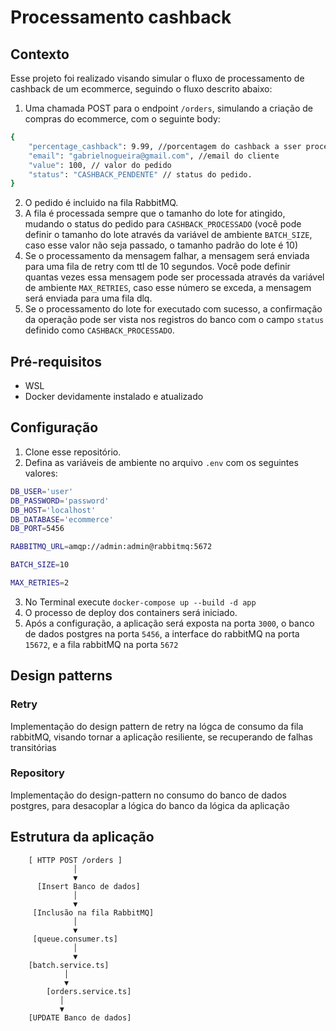 # Processamento cashback

## Contexto

Esse projeto foi realizado visando simular o fluxo de processamento de cashback de um ecommerce, seguindo o fluxo descrito abaixo:

1. Uma chamada POST para o endpoint `/orders`, simulando a criação de compras do ecommerce, com o seguinte body:

```bash
{
    "percentage_cashback": 9.99, //porcentagem do cashback a sser processado
    "email": "gabrielnogueira@gmail.com", //email do cliente
    "value": 100, // valor do pedido
    "status": "CASHBACK_PENDENTE" // status do pedido.
}
```

2. O pedido é incluido na fila RabbitMQ.
3. A fila é processada sempre que o tamanho do lote for atingido, mudando o status do pedido para `CASHBACK_PROCESSADO` (você pode definir o tamanho do lote através da variável de ambiente `BATCH_SIZE`, caso esse valor não seja passado, o tamanho padrão do lote é 10)
4. Se o processamento da mensagem falhar, a mensagem será enviada para uma fila de retry com ttl de 10 segundos. Você pode definir quantas vezes essa mensagem pode ser processada através da variável de ambiente `MAX_RETRIES`, caso esse número se exceda, a mensagem será enviada para uma fila dlq.
5. Se o processamento do lote for executado com sucesso, a confirmação da operação pode ser vista nos registros do banco com o campo `status` definido como `CASHBACK_PROCESSADO`.

## Pré-requisitos

- WSL
- Docker devidamente instalado e atualizado

## Configuração

1. Clone esse repositório.
2. Defina as variáveis de ambiente no arquivo `.env` com os seguintes valores:

```bash
DB_USER='user'
DB_PASSWORD='password'
DB_HOST='localhost'
DB_DATABASE='ecommerce'
DB_PORT=5456

RABBITMQ_URL=amqp://admin:admin@rabbitmq:5672

BATCH_SIZE=10

MAX_RETRIES=2
```

3. No Terminal execute `docker-compose up --build -d app`
4. O processo de deploy dos containers será iniciado.
5. Após a configuração, a aplicação será exposta na porta `3000`, o banco de dados postgres na porta `5456`, a interface do rabbitMQ na porta `15672`, e a fila rabbitMQ na porta `5672`

## Design patterns

### Retry

Implementação do design pattern de retry na lógca de consumo da fila rabbitMQ, visando tornar a aplicação resiliente, se recuperando de falhas transitórias

### Repository

Implementação do design-pattern no consumo do banco de dados postgres, para desacoplar a lógica do banco da lógica da aplicação

## Estrutura da aplicação

        [ HTTP POST /orders ]
                  │
                  ▼
          [Insert Banco de dados]
                  │
                  ▼
         [Inclusão na fila RabbitMQ]
                  │
                  ▼
         [queue.consumer.ts]
                  │
                  ▼
        [batch.service.ts]
                │
                ▼
            [orders.service.ts]
               │
               ▼
        [UPDATE Banco de dados]

